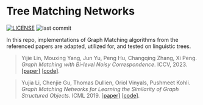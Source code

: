 # Tree Matching Networks
[![LICENSE](https://img.shields.io/badge/license-MIT-green)](https://github.com/Lin-Yijie/Graph-Matching-Networks/blob/main/LICENSE)
![last commit](https://img.shields.io/github/last-commit/Lin-Yijie/Graph-Matching-Networks)

In this repo, implementations of Graph Matching algorithms from the referenced papers are adapted, utilized for, and tested on linguistic trees.

 
> Yijie Lin, Mouxing Yang, Jun Yu, Peng Hu, Changqing Zhang, Xi Peng. *Graph Matching with Bi-level Noisy Correspondence*. ICCV, 2023.  [[paper]](https://arxiv.org/pdf/2212.04085.pdf) [[code\]](https://github.com/Lin-Yijie/Graph-Matching-Networks/tree/main/COMMON).


> Yujia Li, Chenjie Gu, Thomas Dullien, Oriol Vinyals, Pushmeet Kohli. *Graph Matching Networks for Learning the Similarity of Graph Structured Objects*. ICML 2019. [[paper\]](https://arxiv.org/abs/1904.12787) [[code\]](https://github.com/Lin-Yijie/Graph-Matching-Networks/tree/main/GMN).

